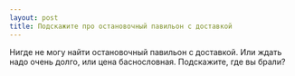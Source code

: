 ```yaml
---
layout: post 
title: Подскажите про остановочный павильон с доставкой 
--- 
```

Нигде не могу найти остановочный павильон с доставкой. Или ждать надо очень долго, или цена баснословная. Подскажите, где вы брали?